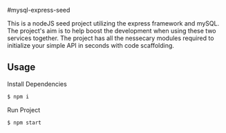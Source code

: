 #mysql-express-seed

This is a nodeJS seed project utilizing the express framework and mySQL. The project's aim is to help boost the development when using these two services together. The project has all the nessecary modules required to initialize your simple API in seconds with code scaffolding.

## Usage
Install Dependencies
```sh
$ npm i
```
Run Project
```sh
$ npm start
```
